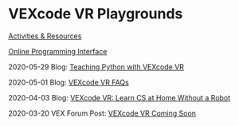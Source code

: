 # VEXcode VR Playgrounds

[Activities & Resources](https://education.vex.com/vr)

[Online Programming Interface](https://vr.vex.com)

2020-05-29 Blog: [Teaching Python with VEXcode VR](https://blog.vex.com/2020/05/29/teaching-python-with-vexcode-vr)

2020-05-01 Blog: [VEXcode VR FAQs](https://blog.vex.com/2020/05/01/answers-to-your-vexcode-vr-faqs)

2020-04-03 Blog: [VEXcode VR: Learn CS at Home Without a Robot](https://blog.vex.com/2020/04/03/vexcode-vr-learn-cs-at-home-without-a-robot)

2020-03-20 VEX Forum Post: [VEXcode VR Coming Soon](https://www.vexforum.com/t/coming-soon-vexcode-vr/78215/9)
